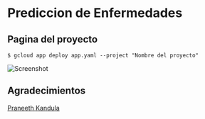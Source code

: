 # Prediccion de Enfermedades

## Pagina del proyecto
    $ gcloud app deploy app.yaml --project "Nombre del proyecto"
    
    
  ![Screenshot](https://https://github.com/xime-rom912/prediccionEnfermedades/blob/main/assets/Screenshot.png)

## Agradecimientos

[Praneeth Kandula](https://medium.com/analytics-vidhya/deploying-streamlit-apps-to-google-app-engine-in-5-simple-steps-5e2e2bd5b172)
